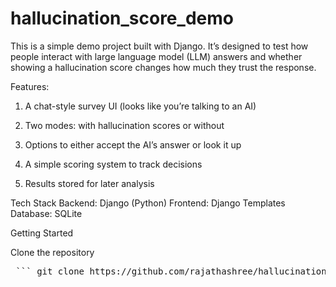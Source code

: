 # hallucination_score_demo
This is a simple demo project built with Django. It’s designed to test how people interact with large language model (LLM) answers and whether showing a hallucination score changes how much they trust the response.

Features: 
1. A chat-style survey UI (looks like you’re talking to an AI)

2. Two modes: with hallucination scores or without

3. Options to either accept the AI’s answer or look it up

4. A simple scoring system to track decisions

5. Results stored for later analysis

Tech Stack
Backend: Django (Python)
Frontend: Django Templates
Database: SQLite

Getting Started

Clone the repository
<pre> ``` git clone https://github.com/rajathashree/hallucination_score_demo.git ``` </pre>
